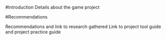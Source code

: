 #Introduction
Details about the game project

#Recommendations

Recommendations and link to research gathered
Link to project tool guide and project practice guide
